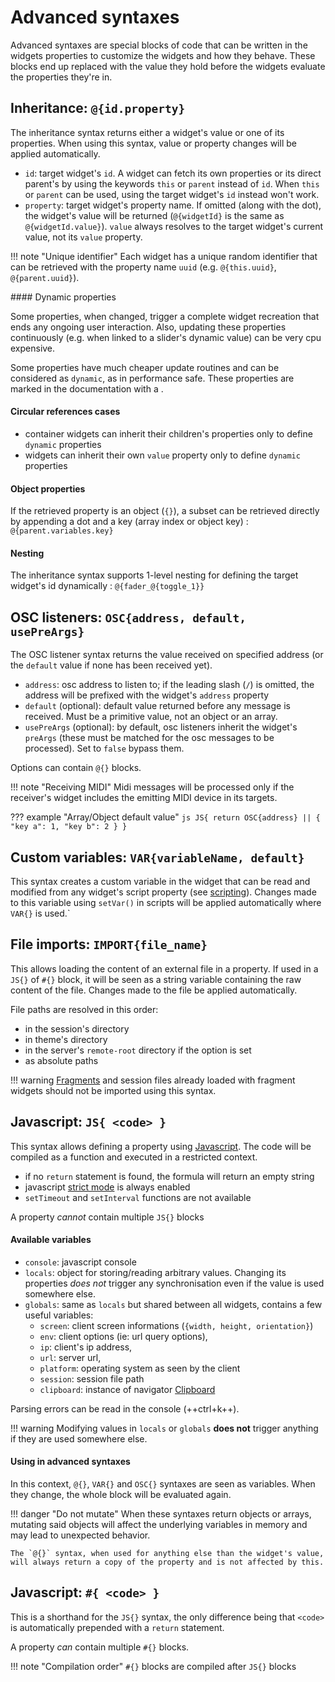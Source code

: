 # Advanced syntaxes

Advanced syntaxes are special blocks of code that can be written in the widgets properties to customize the widgets and how they behave. These blocks end up replaced with the value they hold before the widgets evaluate the properties they're in.


## Inheritance: `@{id.property}`

The inheritance syntax returns either a widget's value or one of its properties. When using this syntax, value or property changes will be applied automatically.

- `id`: target widget's `id`. A widget can fetch its own properties or its direct parent's by using the keywords `this` or `parent` instead of `id`. When `this` or `parent` can be used, using the target widget's `id` instead won't work.
- `property`: target widget's property name. If omitted (along with the dot), the widget's value will be returned (`@{widgetId}` is the same as `@{widgetId.value}`). `value` always resolves to the target widget's current value, not its `value` property.


!!! note "Unique identifier"
    Each widget has a unique random identifier that can be retrieved with the property name `uuid` (e.g. `@{this.uuid}`, `@{parent.uuid}`).

#### Dynamic properties

Some properties, when changed, trigger a complete widget recreation that ends any ongoing user interaction. Also, updating these properties continuously (e.g. when linked to a slider's dynamic value) can be very cpu expensive.

Some properties have much cheaper update routines and can be considered as `dynamic`, as in performance safe. These properties are marked in the documentation with a <i class="fas fa-bolt" title="dynamic"></i>.


#### Circular references cases

- container widgets can inherit their children's properties only to define `dynamic` properties
- widgets can inherit their own `value`<i class="dynamic-prop-icon" title="dynamic"></i> property only to define `dynamic` properties

#### Object properties

If the retrieved property is an object (`{}`), a subset can be retrieved directly by appending a dot and a key (array index or object key) : `@{parent.variables.key}`


#### Nesting

The inheritance syntax supports 1-level nesting for defining the target widget's id dynamically : `@{fader_@{toggle_1}}`


## OSC listeners: `OSC{address, default, usePreArgs}`

The OSC listener syntax returns the value received on specified address (or the `default` value if none has been received yet).

- `address`: osc address to listen to; if the leading slash (`/`) is omitted, the address will be prefixed with the widget's `address` property
- `default` (optional): default value returned before any message is received. Must be a primitive value, not an object or an array.
- `usePreArgs` (optional): by default, osc listeners inherit the widget's `preArgs` (these must be matched for the osc messages to be processed). Set to `false` bypass them.

Options can contain `@{}` blocks.

!!! note "Receiving MIDI"
    Midi messages will be processed only if the receiver's widget includes the emitting MIDI device in its targets.  

??? example "Array/Object default value"
    ```js
    JS{
        return OSC{address} || {
            "key a": 1,
            "key b": 2
        }
    }
    ```

## Custom variables: `VAR{variableName, default}`

This syntax creates a custom variable in the widget that can be read and modified from any widget's script property (see [scripting](./scripting.md#getvarid-name)). Changes made to this variable using `setVar()` in scripts will be applied automatically where `VAR{}` is used.`

## File imports: `IMPORT{file_name}`

This allows loading the content of an external file in a property. If used in a `JS{}` of `#{}` block, it will be seen as a string variable containing the raw content of the file. Changes made to the file be applied automatically.

File paths are resolved in this order:

- in the session's directory
- in theme's directory
- in the server's `remote-root` directory if the option is set
- as absolute paths

!!! warning
    [Fragments](../fragments/) and session files already loaded with fragment widgets should not be imported using this syntax.

## Javascript: `JS{ <code> }`

This syntax allows defining a property using [Javascript](https://developer.mozilla.org/en-US/docs/Web/JavaScript). The code will be compiled as a function and executed in a restricted context.

- if no `return` statement is found, the formula will return an empty string
- javascript [strict mode](https://developer.mozilla.org/fr/docs/Web/JavaScript/Reference/Strict_mode) is always enabled
- `setTimeout` and `setInterval` functions are not available

A property *cannot* contain multiple `JS{}` blocks

#### Available variables

- `console`: javascript console
- `locals`: object for storing/reading arbitrary values. Changing its properties *does not* trigger any synchronisation even if the value is used somewhere else.
- `globals`: same as `locals` but shared between all widgets, contains a few useful variables:
    - `screen`: client screen informations (`{width, height, orientation}`)
    - `env`: client options (ie: url query options),
    - `ip`: client's ip address,
    - `url`: server url,
    - `platform`: operating system as seen by the client
    - `session`: session file path
    - `clipboard`: instance of navigator [Clipboard](https://developer.mozilla.org/en-US/docs/Web/API/Clipboard)

Parsing errors can be read in the console (++ctrl+k++).

!!! warning
    Modifying values in `locals` or `globals` **does not** trigger anything if they are used somewhere else.

#### Using in advanced syntaxes

In this context, `@{}`, `VAR{}` and `OSC{}` syntaxes are seen as variables. When they change, the whole block will be evaluated again.

!!! danger "Do not mutate"
    When these syntaxes return objects or arrays, mutating said objects will affect the underlying variables in memory and may lead to unexpected behavior.

    The `@{}` syntax, when used for anything else than the widget's value, will always return a copy of the property and is not affected by this.

## Javascript: `#{ <code> }`

This is a shorthand for the `JS{}` syntax, the only difference being that `<code>` is automatically prepended with a `return` statement.

A property *can* contain multiple `#{}` blocks.

!!! note "Compilation order"
    `#{}` blocks are compiled after `JS{}` blocks
